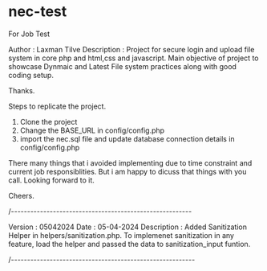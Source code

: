 # nec-test
For Job Test

Author : Laxman Tilve
Description :
Project for secure login and upload file system in core php and html,css and javascript.
Main objective of project to showcase Dynmaic and Latest File system practices along with good coding setup.

Thanks.

Steps to replicate the project.

1. Clone the project
2. Change the BASE_URL in config/config.php
3. import the nec.sql file and update database connection details in config/config.php

There many things that i avoided implementing due to time constraint and current job responsiblities. But i am happy to dicuss that things with you call. Looking forward to it.

Cheers. 

/--------------------------------------------------------

Version : 05042024
Date : 05-04-2024
Description : Added Sanitization Helper in helpers/sanitization.php. To implemenet sanitization in any feature, load the helper and passed the data to sanitization_input funtion.


/---------------------------------------------------------

